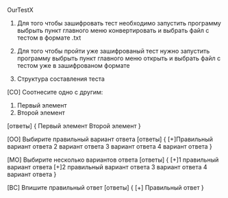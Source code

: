 OurTestX 

1. Для того чтобы зашифровать тест необходимо запустить программу выбрыть пункт главного меню конвертировать и выбрать файл с тестом в формате .txt

2. Для того чтобы пройти уже зашифрованый тест нужно запустить программу выбрыть пункт главного меню открыть и выбрать файл с тестом уже в зашифрованом формате

3. Структура составления теста

[СО]
Соотнесите одно с другим:
1. Первый элемент
2. Второй элемент

[ответы]
{
Первый элемент
Второй элемент
}

[ОО]
Выбирите правильный вариант ответа
[ответы]
{
[+]Правильный вариант ответа
2 вариант ответа
3 вариант ответа
4 вариант ответа
}

[МО]
Выбирите несколько вариантов ответа
[ответы]
{
[+]1 правильный вариант ответа
[+]2 правильный вариант ответа
3 вариант ответа
4 вариант ответа
}

[ВС]
Впишите правильный ответ
[ответы]
{
[+] Правильный ответ
}
